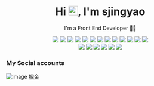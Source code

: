 
<!-- 标题 + 个人描述, emoji 取自: http://emojihomepage.com -->
<p align="center">
  <h1 height="200px" align="center">
    Hi <img src="https://cdn.jsdelivr.net/gh/MaleWeb/picture/images/techblog/hi.gif" width="25">, I'm sjingyao
  </h1>
   <p align="center">I'm a Front End Developer 👨‍💻</p>
</p>

<!-- 
  技术栈标签, 小标签来自: https://shields.io/
  1. shields 链接格式: https://img.shields.io/badge/-{标签文本}-{标签背景色}?style={标签类型}&logo={标签前面 Logo}&logoColor={Logo 颜色}
  2. shields 可选 Logo 列表参考: https://github.com/simple-icons/simple-icons/blob/develop/slugs.md
-->
<div align="center">
  <img src="https://img.shields.io/badge/-JavaScript-fff?style=flat&logo=javascript">
  <img src="https://img.shields.io/badge/-HTML5-fff?style=flat&logo=html5">
  <img src="https://img.shields.io/badge/-CSS3-1572B6?style=flat&logo=css3">
  <img src="https://img.shields.io/badge/-TypeScript-2b6dbf?style=flat&logo=typescript&logoColor=fff">
  <img src="https://img.shields.io/badge/-React-00b4ce?style=flat&logo=react&logoColor=fff">
  <img src="https://img.shields.io/badge/-MobX-FF9955?style=flat&logo=MobX&logoColor=fff">
  <img src="https://img.shields.io/badge/-Node.js-339933?style=flat&logo=Node.js&logoColor=fff">
  <img src="https://img.shields.io/badge/-Express.js-ffffff?style=flat&logo=express&logoColor=000">
  <img src="https://img.shields.io/badge/-WebGL-990000?style=flat&logo=WebGL">
  <img src="https://img.shields.io/badge/-Three.js-000?style=flat&logo=Three.js">
  <img src="https://img.shields.io/badge/-WebRTC-D95040?style=flat&logo=webrtc">
  <img src="https://img.shields.io/badge/-WebAssembly-fff?style=flat&logo=webassembly">
  <img src="https://img.shields.io/badge/-PWA-5A0FC8?style=flat&logo=pwa">
</div>
<div align="center">
  <img src="https://img.shields.io/badge/-npm-fff?style=flat&logo=npm">
  <img src="https://img.shields.io/badge/-Git-ee462c?style=flat&logo=git&logoColor=fff">
  <img src="https://img.shields.io/badge/-Github-black?style=flat&logo=github">
  <img src="https://img.shields.io/badge/-Webpack-2C3A42?style=flat&logo=webpack">
  <img src="https://img.shields.io/badge/-ESLint-4B32C3?style=flat&logo=eslint">
  <img src="https://img.shields.io/badge/-Less-1D365D?style=flat&logo=less&logoColor=fff">
</div>


### My Social accounts
![image](https://github.com/atseaside/atseaside/assets/48472975/d23c0873-3f41-49c3-97c4-d65ce1e6913b) [掘金](https://juejin.cn/user/3491704662407864)

<!--
**atseaside/atseaside** is a ✨ _special_ ✨ repository because its `README.md` (this file) appears on your GitHub profile.

Here are some ideas to get you started:

- 🔭 I’m currently working on ...
- 🌱 I’m currently learning ...
- 👯 I’m looking to collaborate on ...
- 🤔 I’m looking for help with ...
- 💬 Ask me about ...
- 📫 How to reach me: ...
- 😄 Pronouns: ...
- ⚡ Fun fact: ...
-->
